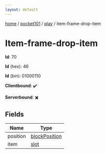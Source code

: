 ```yaml
---
layout: default
---
```


[home](/)  /  [pocket101](/protocol/pocket101)  /  [play](/protocol/pocket101/play)  /  item-frame-drop-item

# Item-frame-drop-item

**Id**: 70

**Id** (hex): 46

**Id** (bin): 01000110

**Clientbound**: ✔️

**Serverbound**: ✖️

## Fields

Name | Type
---|---
position | [blockPosition](/protocol/pocket101/types/block-position)
item | [slot](/protocol/pocket101/types/slot)

